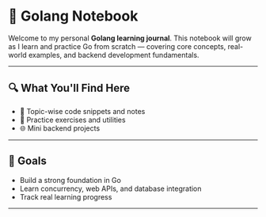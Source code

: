 # 📘 Golang Notebook

Welcome to my personal **Golang learning journal**. This notebook will grow as I learn and practice Go from scratch — covering core concepts, real-world examples, and backend development fundamentals.

---

## 🔍 What You'll Find Here

- 📌 Topic-wise code snippets and notes  
- 🧪 Practice exercises and utilities  
- 🌐 Mini backend projects  

---

## 🏁 Goals

- Build a strong foundation in Go  
- Learn concurrency, web APIs, and database integration   
- Track real learning progress

---

